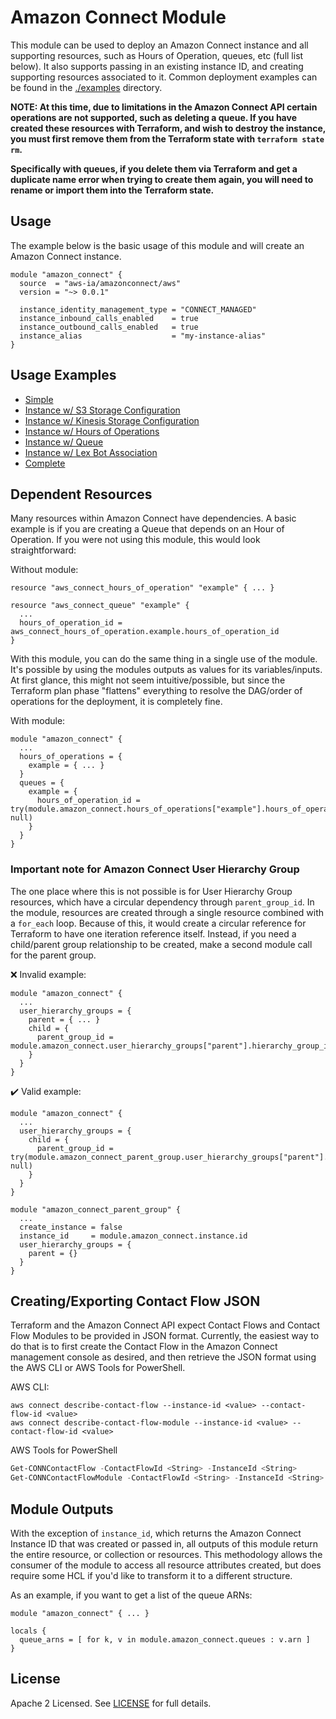 # Amazon Connect Module

This module can be used to deploy an Amazon Connect instance and all supporting resources, such as Hours of Operation, queues, etc (full list below). It also supports passing in an existing instance ID, and creating supporting resources associated to it. Common deployment examples can be found in the [./examples](https://github.com/aws-ia/terraform-aws-amazonconnect/tree/main/examples) directory.

**NOTE: At this time, due to limitations in the Amazon Connect API certain operations are not supported, such as deleting a queue. If you have created these resources with Terraform, and wish to destroy the instance, you must first remove them from the Terraform state with `terraform state rm`.**

**Specifically with queues, if you delete them via Terraform and get a duplicate name error when trying to create them again, you will need to rename or import them into the Terraform state.**

## Usage

The example below is the basic usage of this module and will create an Amazon Connect instance.

```hcl
module "amazon_connect" {
  source  = "aws-ia/amazonconnect/aws"
  version = "~> 0.0.1"

  instance_identity_management_type = "CONNECT_MANAGED"
  instance_inbound_calls_enabled    = true
  instance_outbound_calls_enabled   = true
  instance_alias                    = "my-instance-alias"
}
```

## Usage Examples

* [Simple](https://github.com/aws-ia/terraform-aws-amazonconnect/tree/main/examples/simple/main.tf)
* [Instance w/ S3 Storage Configuration](https://github.com/aws-ia/terraform-aws-amazonconnect/tree/main/examples/instance-storage-config-s3/main.tf)
* [Instance w/ Kinesis Storage Configuration](https://github.com/aws-ia/terraform-aws-amazonconnect/tree/main/examples/instance-storage-config-kinesis/main.tf)
* [Instance w/ Hours of Operations](https://github.com/aws-ia/terraform-aws-amazonconnect/tree/main/examples/hours-of-operations/main.tf)
* [Instance w/ Queue](https://github.com/aws-ia/terraform-aws-amazonconnect/tree/main/examples/queue/main.tf)
* [Instance w/ Lex Bot Association](https://github.com/aws-ia/terraform-aws-amazonconnect/tree/main/examples/lex-bot-association/main.tf)
* [Complete](https://github.com/aws-ia/terraform-aws-amazonconnect/tree/main/examples/complete/main.tf)

## Dependent Resources

Many resources within Amazon Connect have dependencies. A basic example is if you are creating a Queue that depends on an Hour of Operation. If you were not using this module, this would look straightforward:

Without module:

```hcl
resource "aws_connect_hours_of_operation" "example" { ... }

resource "aws_connect_queue" "example" {
  ...
  hours_of_operation_id = aws_connect_hours_of_operation.example.hours_of_operation_id
}
```

With this module, you can do the same thing in a single use of the module. It's possible by using the modules outputs as values for its variables/inputs. At first glance, this might not seem intuitive/possible, but since the Terraform plan phase "flattens" everything to resolve the DAG/order of operations for the deployment, it is completely fine.

With module:

```hcl
module "amazon_connect" {
  ...
  hours_of_operations = {
    example = { ... }
  }
  queues = {
    example = {
      hours_of_operation_id = try(module.amazon_connect.hours_of_operations["example"].hours_of_operation_id, null)
    }
  }
}
```

### Important note for Amazon Connect User Hierarchy Group

The one place where this is not possible is for User Hierarchy Group resources, which have a circular dependency through `parent_group_id`. In the module, resources are created through a single resource combined with a `for_each` loop. Because of this, it would create a circular reference for Terraform to have one iteration reference itself. Instead, if you need a child/parent group relationship to be created, make a second module call for the parent group.

❌ Invalid example:

```hcl
module "amazon_connect" {
  ...
  user_hierarchy_groups = {
    parent = { ... }
    child = {
      parent_group_id = module.amazon_connect.user_hierarchy_groups["parent"].hierarchy_group_id
    }
  }
}
```

✔️ Valid example:

```hcl
module "amazon_connect" {
  ...
  user_hierarchy_groups = {
    child = {
      parent_group_id = try(module.amazon_connect_parent_group.user_hierarchy_groups["parent"].hierarchy_group_id, null)
    }
  }
}

module "amazon_connect_parent_group" {
  ...
  create_instance = false
  instance_id     = module.amazon_connect.instance.id
  user_hierarchy_groups = {
    parent = {}
  }
}
```

## Creating/Exporting Contact Flow JSON

Terraform and the Amazon Connect API expect Contact Flows and Contact Flow Modules to be provided in JSON format. Currently, the easiest way to do that is to first create the Contact Flow in the Amazon Connect management console as desired, and then retrieve the JSON format using the AWS CLI or AWS Tools for PowerShell.

AWS CLI:

```shell
aws connect describe-contact-flow --instance-id <value> --contact-flow-id <value>
aws connect describe-contact-flow-module --instance-id <value> --contact-flow-id <value>
```

AWS Tools for PowerShell

```powershell
Get-CONNContactFlow -ContactFlowId <String> -InstanceId <String>
Get-CONNContactFlowModule -ContactFlowId <String> -InstanceId <String>
```

## Module Outputs

With the exception of `instance_id`, which returns the Amazon Connect Instance ID that was created or passed in, all outputs of this module return the entire resource, or collection or resources. This methodology allows the consumer of the module to access all resource attributes created, but does require some HCL if you'd like to transform it to a different structure.

As an example, if you want to get a list of the queue ARNs:

```hcl
module "amazon_connect" { ... }

locals {
  queue_arns = [ for k, v in module.amazon_connect.queues : v.arn ]
}
```

## License

Apache 2 Licensed. See [LICENSE](./LICENSE) for full details.
